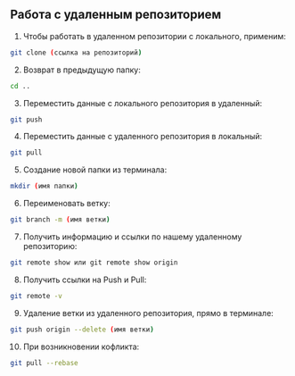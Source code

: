 ## Работа с удаленным репозиторием
1. Чтобы работать в удаленном репозитории с локального, применим: 
```sh
git clone (ссылка на репозиторий)
```
2. Возврат в предыдущую папку:
```sh
cd ..
```
3. Переместить данные с локального репозитория в удаленный:
```sh
git push
```
4. Переместить данные с удаленного репозитория в локальный:
```sh
git pull
```
5. Создание новой папки из терминала:
```sh
mkdir (имя папки)
```
6. Переименовать ветку:
```sh
git branch -m (имя ветки)
```
7. Получить информацию и ссылки по нашему удаленному репозиторию:
```sh
git remote show или git remote show origin
```
8. Получить ссылки на Push и Pull:
```sh
git remote -v
```
9. Удаление ветки из удаленного репозитория, прямо в терминале:
```sh
git push origin --delete (имя ветки)
```
10. При возникновении кофликта:
```sh
git pull --rebase
```

